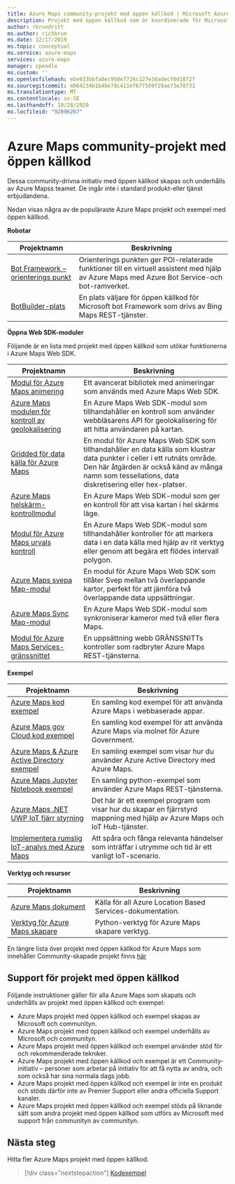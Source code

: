 ```yaml
---
title: Azure Maps community-projekt med öppen källkod | Microsoft Azure Maps
description: Projekt med öppen källkod som är koordinerade för Microsoft Azure Maps-plattformen.
author: rbrundritt
ms.author: richbrun
ms.date: 12/17/2019
ms.topic: conceptual
ms.service: azure-maps
services: azure-maps
manager: cpendle
ms.custom: ''
ms.openlocfilehash: ebe633bbfa8ec950e7726c127e38adecf0d1872f
ms.sourcegitcommit: 4064234b1b4be79c411ef677569f29ae73e78731
ms.translationtype: MT
ms.contentlocale: sv-SE
ms.lasthandoff: 10/28/2020
ms.locfileid: "92896267"
---
```

# <a name="azure-maps-community---open-source-projects"></a>Azure Maps community-projekt med öppen källkod

Dessa community-drivna initiativ med öppen källkod skapas och underhålls av Azure Mapss teamet. De ingår inte i standard produkt-eller tjänst erbjudandena.

Nedan visas några av de populäraste Azure Maps projekt och exempel med öppen källkod.

**Robotar**

| Projektnamn | Beskrivning |
|-|-|
| [Bot Framework – orienterings punkt](https://github.com/microsoft/botframework-solutions/tree/488093ac2fddf16096171f6a926315aa45e199e7/skills/csharp/pointofinterestskill) | Orienterings punkten ger POI-relaterade funktioner till en virtuell assistent med hjälp av Azure Maps med Azure Bot Service-och bot-ramverket. |
| [BotBuilder-plats](https://github.com/Microsoft/BotBuilder-Location) | En plats väljare för öppen källkod för Microsoft bot Framework som drivs av Bing Maps REST-tjänster. |

<a name="open-web-sdk-modules"></a>

**Öppna Web SDK-moduler**

Följande är en lista med projekt med öppen källkod som utökar funktionerna i Azure Maps Web SDK.

| Projektnamn | Beskrivning |
|-|-|
| [Modul för Azure Maps animering](https://github.com/Azure-Samples/azure-maps-animations) | Ett avancerat bibliotek med animeringar som används med Azure Maps Web SDK. |
| [Azure Maps modulen för kontroll av geolokalisering](https://github.com/Azure-Samples/azure-maps-geolocation-control) | En Azure Maps Web SDK-modul som tillhandahåller en kontroll som använder webbläsarens API för geolokalisering för att hitta användaren på kartan. |
| [Gridded för data källa för Azure Maps](https://github.com/Azure-Samples/azure-maps-gridded-data-source) | En modul för Azure Maps Web SDK som tillhandahåller en data källa som klustrar data punkter i celler i ett rutnäts område. Den här åtgärden är också känd av många namn som tessellations, data diskretisering eller hex-platser.  |
| [Azure Maps helskärm-kontrollmodul](https://github.com/Azure-Samples/azure-maps-fullscreen-control) | En Azure Maps Web SDK-modul som ger en kontroll för att visa kartan i hel skärms läge. |
| [Modul för Azure Maps urvals kontroll](https://github.com/Azure-Samples/azure-maps-selection-control) | En Azure Maps Web SDK-modul som tillhandahåller kontroller för att markera data i en data källa med hjälp av rit verktyg eller genom att begära ett flödes intervall polygon. |
| [Azure Maps svepa Map-modul](https://github.com/Azure-Samples/azure-maps-swipe-map) | En modul för Azure Maps Web SDK som tillåter Svep mellan två överlappande kartor, perfekt för att jämföra två överlappande data uppsättningar. |
| [Azure Maps Sync Map-modul](https://github.com/Azure-Samples/azure-maps-sync-maps) | En Azure Maps Web SDK-modul som synkroniserar kameror med två eller flera Maps. |
| [Modul för Azure Maps Services-gränssnittet](https://github.com/Azure-Samples/azure-maps-services-ui) | En uppsättning webb GRÄNSSNITTs kontroller som radbryter Azure Maps REST-tjänsterna. |

**Exempel**

| Projektnamn | Beskrivning |
|-|-|
| [Azure Maps kod exempel](https://github.com/Azure-Samples/AzureMapsCodeSamples) | En samling kod exempel för att använda Azure Maps i webbaserade appar. |
| [Azure Maps gov Cloud kod exempel](https://github.com/Azure-Samples/AzureMapsCodeSamples) | En samling kod exempel för att använda Azure Maps via molnet för Azure Government. |
| [Azure Maps & Azure Active Directory exempel](https://github.com/Azure-Samples/Azure-Maps-AzureAD-Samples) | En samling exempel som visar hur du använder Azure Active Directory med Azure Maps. | 
| [Azure Maps Jupyter Notebook exempel](https://github.com/Azure-Samples/Azure-Maps-Jupyter-Notebook) | En samling python-exempel som använder Azure Maps REST-tjänsterna. |
| [Azure Maps .NET UWP IoT fjärr styrning](https://github.com/Azure-Samples/azure-maps-dotnet-webgl-uwp-iot-remote-control) | Det här är ett exempel program som visar hur du skapar en fjärrstyrd mappning med hjälp av Azure Maps och IoT Hub-tjänster. |
| [Implementera rumslig IoT-analys med Azure Maps](https://github.com/Azure-Samples/iothub-to-azure-maps-geofencing) | Att spåra och fånga relevanta händelser som inträffar i utrymme och tid är ett vanligt IoT-scenario. |

**Verktyg och resurser**

| Projektnamn | Beskrivning |
|-|-|
| [Azure Maps dokument](https://github.com/MicrosoftDocs/azure-docs/tree/master/articles/azure-maps) | Källa för all Azure Location Based Services-dokumentation. |
| [Verktyg för Azure Maps skapare](https://github.com/Azure-Samples/AzureMapsCreator) | Python-verktyg för Azure Maps skapare verktyg. |

En längre lista över projekt med öppen källkod för Azure Maps som innehåller Community-skapade projekt finns [här](https://github.com/microsoft/Maps/blob/master/AzureMaps.md)

## <a name="supportability-of-open-source-projects"></a>Support för projekt med öppen källkod

Följande instruktioner gäller för alla Azure Maps som skapats och underhålls av projekt med öppen källkod och exempel:

- Azure Maps projekt med öppen källkod och exempel skapas av Microsoft och communityn.
- Azure Maps projekt med öppen källkod och exempel underhålls av Microsoft och communityn.
- Azure Maps projekt med öppen källkod och exempel använder stöd för och rekommenderade tekniker.
- Azure Maps projekt med öppen källkod och exempel är ett Community-initiativ – personer som arbetar på initiativ för att få nytta av andra, och som också har sina normala dags jobb.
- Azure Maps projekt med öppen källkod och exempel är inte en produkt och stöds därför inte av Premier Support eller andra officiella Support kanaler.
- Azure Maps projekt med öppen källkod och exempel stöds på liknande sätt som andra projekt med öppen källkod som utförs av Microsoft med support från communityn av communityn.

## <a name="next-steps"></a>Nästa steg

Hitta fler Azure Maps projekt med öppen källkod.

> [!div class="nextstepaction"]
> [Kodexempel](/samples/browse/?products=azure-maps)